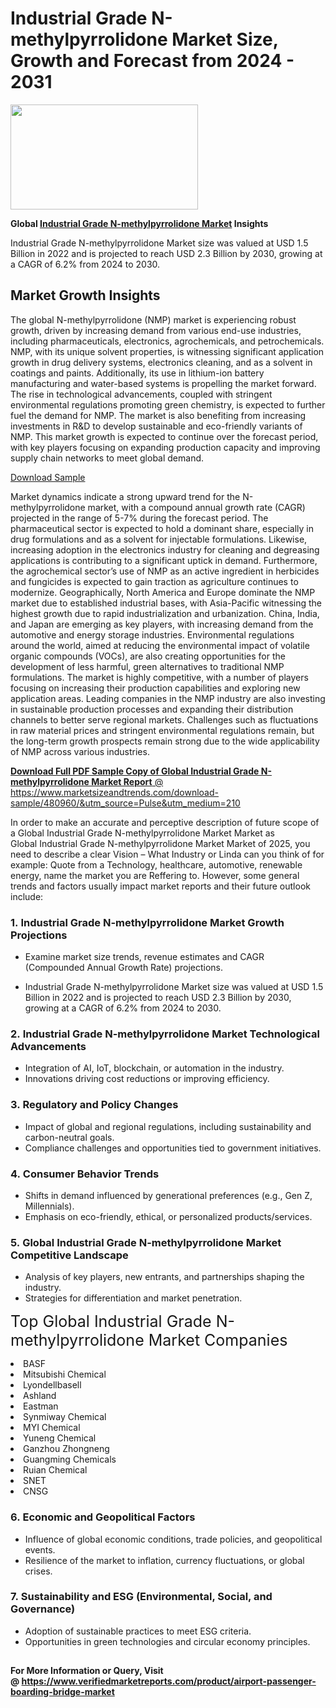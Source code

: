 <H1>Industrial Grade N-methylpyrrolidone Market Size, Growth and Forecast from 2024 - 2031</H1><img class="aligncenter size-medium wp-image-584254" src="https://thirdeyenews.in/wp-content/uploads/2024/09/Global-Market-Research-300x168.jpeg" alt="" width="300" height="168" /><p><strong>Global&nbsp;<a href="https://www.marketsizeandtrends.com/download-sample/480960/&amp;utm_source=Pulse&amp;utm_medium=210">Industrial Grade N-methylpyrrolidone Market</a> Insights</strong></p><p>Industrial Grade N-methylpyrrolidone Market size was valued at USD 1.5 Billion in 2022 and is projected to reach USD 2.3 Billion by 2030, growing at a CAGR of 6.2% from 2024 to 2030.</p><p><h2>Market Growth Insights</h2> <p>The global N-methylpyrrolidone (NMP) market is experiencing robust growth, driven by increasing demand from various end-use industries, including pharmaceuticals, electronics, agrochemicals, and petrochemicals. NMP, with its unique solvent properties, is witnessing significant application growth in drug delivery systems, electronics cleaning, and as a solvent in coatings and paints. Additionally, its use in lithium-ion battery manufacturing and water-based systems is propelling the market forward. The rise in technological advancements, coupled with stringent environmental regulations promoting green chemistry, is expected to further fuel the demand for NMP. The market is also benefiting from increasing investments in R&D to develop sustainable and eco-friendly variants of NMP. This market growth is expected to continue over the forecast period, with key players focusing on expanding production capacity and improving supply chain networks to meet global demand.</p> <p><a href="#">Download Sample</a></p> <p>Market dynamics indicate a strong upward trend for the N-methylpyrrolidone market, with a compound annual growth rate (CAGR) projected in the range of 5-7% during the forecast period. The pharmaceutical sector is expected to hold a dominant share, especially in drug formulations and as a solvent for injectable formulations. Likewise, increasing adoption in the electronics industry for cleaning and degreasing applications is contributing to a significant uptick in demand. Furthermore, the agrochemical sector’s use of NMP as an active ingredient in herbicides and fungicides is expected to gain traction as agriculture continues to modernize. Geographically, North America and Europe dominate the NMP market due to established industrial bases, with Asia-Pacific witnessing the highest growth due to rapid industrialization and urbanization. China, India, and Japan are emerging as key players, with increasing demand from the automotive and energy storage industries. Environmental regulations around the world, aimed at reducing the environmental impact of volatile organic compounds (VOCs), are also creating opportunities for the development of less harmful, green alternatives to traditional NMP formulations. The market is highly competitive, with a number of players focusing on increasing their production capabilities and exploring new application areas. Leading companies in the NMP industry are also investing in sustainable production processes and expanding their distribution channels to better serve regional markets. Challenges such as fluctuations in raw material prices and stringent environmental regulations remain, but the long-term growth prospects remain strong due to the wide applicability of NMP across various industries.</p> <p><a href="#"></p><p><span class=""><strong>Download Full PDF Sample Copy of Global Industrial Grade N-methylpyrrolidone Market Report</strong> @ <a href="https://www.marketsizeandtrends.com/download-sample/480960/&amp;utm_source=Pulse&amp;utm_medium=210" target="_blank">https://www.marketsizeandtrends.com/download-sample/480960/&amp;utm_source=Pulse&amp;utm_medium=210</a></span></p><p>In order to make an accurate and perceptive description of future scope of a Global&nbsp;Industrial Grade N-methylpyrrolidone Market Market as Global&nbsp;Industrial Grade N-methylpyrrolidone Market Market of 2025, you need to describe a clear Vision &ndash; What Industry or Linda can you think of for example: Quote from a Technology, healthcare, automotive, renewable energy, name the market you are Reffering to. However, some general trends and factors usually impact market reports and their future outlook include:</p><h3>1.&nbsp;<strong>Industrial Grade N-methylpyrrolidone Market Growth Projections</strong></h3><ul><li>Examine market size trends, revenue estimates and CAGR (Compounded Annual Growth Rate) projections.</li><li><p>Industrial Grade N-methylpyrrolidone Market size was valued at USD 1.5 Billion in 2022 and is projected to reach USD 2.3 Billion by 2030, growing at a CAGR of 6.2% from 2024 to 2030.</p></li></ul><h3>2.&nbsp;<strong>Industrial Grade N-methylpyrrolidone Market Technological Advancements</strong></h3><ul><li>Integration of AI, IoT, blockchain, or automation in the industry.</li><li>Innovations driving cost reductions or improving efficiency.</li></ul><h3>3.&nbsp;<strong>Regulatory and Policy Changes</strong></h3><ul><li>Impact of global and regional regulations, including sustainability and carbon-neutral goals.</li><li>Compliance challenges and opportunities tied to government initiatives.</li></ul><h3>4.&nbsp;<strong>Consumer Behavior Trends</strong></h3><ul><li>Shifts in demand influenced by generational preferences (e.g., Gen Z, Millennials).</li><li>Emphasis on eco-friendly, ethical, or personalized products/services.</li></ul><h3>5.&nbsp;<strong>Global Industrial Grade N-methylpyrrolidone Market Competitive Landscape</strong></h3><ul><li>Analysis of key players, new entrants, and partnerships shaping the industry.</li><li>Strategies for differentiation and market penetration.</li></ul><p data-pm-slice="1 1 []"><span style="color: inherit; font-family: inherit; font-size: 25px;">Top Global Industrial Grade N-methylpyrrolidone Market Companies</span></p><div class="" data-test-id=""><p><li>BASF</li><li> Mitsubishi Chemical</li><li> Lyondellbasell</li><li> Ashland</li><li> Eastman</li><li> Synmiway Chemical</li><li> MYI Chemical</li><li> Yuneng Chemical</li><li> Ganzhou Zhongneng</li><li> Guangming Chemicals</li><li> Ruian Chemical</li><li> SNET</li><li> CNSG</li></p></div><h3>6.&nbsp;<strong>Economic and Geopolitical Factors</strong></h3><ul><li>Influence of global economic conditions, trade policies, and geopolitical events.</li><li>Resilience of the market to inflation, currency fluctuations, or global crises.</li></ul><h3>7.&nbsp;<strong>Sustainability and ESG (Environmental, Social, and Governance)</strong></h3><ul><li>Adoption of sustainable practices to meet ESG criteria.</li><li>Opportunities in green technologies and circular economy principles.</li></ul><h2><strong style="font-size: 14px;">For More Information or Query, Visit @&nbsp;</strong><a style="background-color: #ffffff; font-size: 14px;" href="https://www.marketsizeandtrends.com/report/industrial-grade-n-methylpyrrolidone-market/" target="_blank">https://www.verifiedmarketreports.com/product/airport-passenger-boarding-bridge-market</a></h2>
